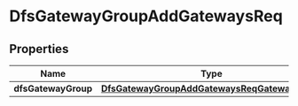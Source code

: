 # DfsGatewayGroupAddGatewaysReq

## Properties
Name | Type | Description | Notes
------------ | ------------- | ------------- | -------------
**dfsGatewayGroup** | [**DfsGatewayGroupAddGatewaysReqGatewayGroup**](DfsGatewayGroupAddGatewaysReqGatewayGroup.md) |  | 
